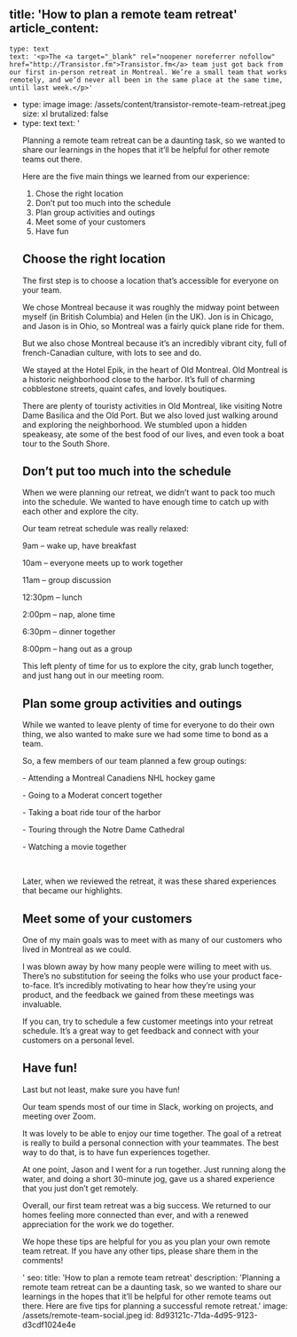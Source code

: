 title: 'How to plan a remote team retreat'
article_content:
  -
    type: text
    text: '<p>The <a target="_blank" rel="noopener noreferrer nofollow" href="http://Transistor.fm">Transistor.fm</a> team just got back from our first in-person retreat in Montreal. We’re a small team that works remotely, and we’d never all been in the same place at the same time, until last week.</p>'
  -
    type: image
    image: /assets/content/transistor-remote-team-retreat.jpeg
    size: xl
    brutalized: false
  -
    type: text
    text: '<p>Planning a remote team retreat can be a daunting task, so we wanted to share our learnings in the hopes that it’ll be helpful for other remote teams out there.</p><p>Here are the five main things we learned from our experience:</p><ol><li>Chose the right location</li><li>Don’t put too much into the schedule</li><li>Plan group activities and outings</li><li>Meet some of your customers</li><li>Have fun</li></ol><h2>Choose the right location</h2><p>The first step is to choose a location that’s accessible for everyone on your team. </p><p>We chose Montreal because it was roughly the midway point between myself (in British Columbia) and Helen (in the UK). Jon is in Chicago, and Jason is in Ohio, so Montreal was a fairly quick plane ride for them.</p><p>But we also chose Montreal because it’s an incredibly vibrant city, full of french-Canadian culture, with lots to see and do.</p><p>We stayed at the Hotel Epik, in the heart of Old Montreal. Old Montreal is a historic neighborhood close to the harbor. It’s full of charming cobblestone streets, quaint cafes, and lovely boutiques.</p><p>There are plenty of touristy activities in Old Montreal, like visiting Notre Dame Basilica and the Old Port. But we also loved just walking around and exploring the neighborhood. We stumbled upon a hidden speakeasy, ate some of the best food of our lives, and even took a boat tour to the South Shore.</p><h2>Don’t put too much into the schedule</h2><p>When we were planning our retreat, we didn’t want to pack too much into the schedule. We wanted to have enough time to catch up with each other and explore the city.</p><p>Our team retreat schedule was really relaxed: </p><p>9am – wake up, have breakfast</p><p>10am –&nbsp;everyone meets up to work together</p><p>11am – group discussion </p><p>12:30pm – lunch </p><p>2:00pm – nap, alone time</p><p>6:30pm – dinner together</p><p>8:00pm – hang out as a group</p><p>This left plenty of time for us to explore the city, grab lunch together, and just hang out in our meeting room.</p><h2>Plan some group activities and outings</h2><p>While we wanted to leave plenty of time for everyone to do their own thing, we also wanted to make sure we had some time to bond as a team.</p><p>So, a few members of our team planned a few group outings:</p><p>- Attending a Montreal Canadiens NHL hockey game</p><p>- Going to a Moderat concert together</p><p>- Taking a boat ride tour of the harbor</p><p>- Touring through the Notre Dame Cathedral</p><p>- Watching a movie together</p><p><br></p><p>Later, when we reviewed the retreat, it was these shared experiences that became our highlights.</p><h2>Meet some of your customers</h2><p>One of my main goals was to meet with as many of our customers who lived in Montreal as we could.</p><p>I was blown away by how many people were willing to meet with us. There’s no substitution for seeing the folks who use your product face-to-face. It’s incredibly motivating to hear how they’re using your product, and the feedback we gained from these meetings was invaluable.</p><p>If you can, try to schedule a few customer meetings into your retreat schedule. It’s a great way to get feedback and connect with your customers on a personal level.</p><h2>Have fun!</h2><p>Last but not least, make sure you have fun!</p><p>Our team spends most of our time in Slack, working on projects, and meeting over Zoom.</p><p>It was lovely to be able to enjoy our time together. The goal of a retreat is really to build a personal connection with your teammates. The best way to do that, is to have fun experiences together.</p><p>At one point, Jason and I went for a run together. Just running along the water, and doing a short 30-minute jog, gave us a shared experience that you just don’t get remotely.</p><p>Overall, our first team retreat was a big success. We returned to our homes feeling more connected than ever, and with a renewed appreciation for the work we do together.</p><p>We hope these tips are helpful for you as you plan your own remote team retreat. If you have any other tips, please share them in the comments!</p>'
seo:
  title: 'How to plan a remote team retreat'
  description: 'Planning a remote team retreat can be a daunting task, so we wanted to share our learnings in the hopes that it’ll be helpful for other remote teams out there. Here are five tips for planning a successful remote retreat.'
  image: /assets/remote-team-social.jpeg
id: 8d93121c-71da-4d95-9123-d3cdf1024e4e
